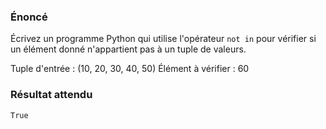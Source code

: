 ### Énoncé

Écrivez un programme Python qui utilise l'opérateur ```not in``` pour vérifier si un élément donné n'appartient pas à un tuple de valeurs.

Tuple d'entrée : (10, 20, 30, 40, 50)
Élément à vérifier : 60

### Résultat attendu 

```True```
